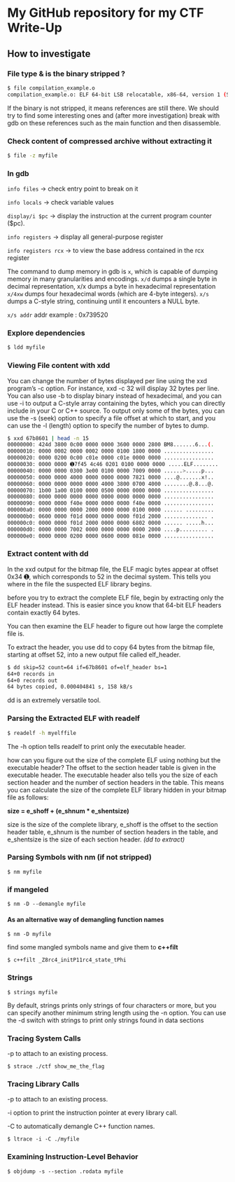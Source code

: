 # My GitHub repository for my CTF Write-Up

## How to investigate

### File type & is the binary stripped ?

```bash
$ file compilation_example.o
compilation_example.o: ELF 64-bit LSB relocatable, x86-64, version 1 (SYSV), **not stripped**
```

If the binary is not stripped, it means references are still there. We should try to find some interesting ones and (after more investigation) break with gdb on these references such as the main function and then disassemble.

### Check content of compressed archive without extracting it

```bash
$ file -z myfile
```

### In gdb

`info files` -> check entry point to break on it

`info locals` -> check variable values

`display/i $pc` -> display the instruction at the current
program counter ($pc).

`info registers` -> display all general-purpose register

`info registers rcx` -> to view the base address contained in the rcx register

The command to dump memory in gdb is `x`, which is capable of dumping memory in many granularities and encodings.
`x/d` dumps a single byte in decimal representation, x/x dumps a byte in hexadecimal representation
`x/4xw` dumps four hexadecimal words (which are 4-byte integers).
`x/s` dumps a C-style string, continuing until it encounters a NULL byte.

`x/s addr`
addr example : 0x739520

### Explore dependencies

```bash
$ ldd myfile
```

### Viewing File content with xdd 

You can change the number of bytes displayed per line using the xxd
program’s -c option. For instance, xxd -c 32 will display 32 bytes per line. You
can also use -b to display binary instead of hexadecimal, and you can use -i
to output a C-style array containing the bytes, which you can directly
include in your C or C++ source. To output only some of the bytes, you can
use the -s (seek) option to specify a file offset at which to start, and you can
use the -l (length) option to specify the number of bytes to dump.

```bash
$ xxd 67b8601 | head -n 15
00000000: 424d 3800 0c00 0000 0000 3600 0000 2800 BM8.......6...(.
00000010: 0000 0002 0000 0002 0000 0100 1800 0000 ................
00000020: 0000 0200 0c00 c01e 0000 c01e 0000 0000 ................
00000030: 0000 0000 ➊7f45 4c46 0201 0100 0000 0000 .....ELF........
00000040: 0000 0000 0300 3e00 0100 0000 7009 0000 ......>.....p...
00000050: 0000 0000 4000 0000 0000 0000 7821 0000 ....@.......x!..
00000060: 0000 0000 0000 0000 4000 3800 0700 4000 ........@.8...@.
00000070: 1b00 1a00 0100 0000 0500 0000 0000 0000 ................
00000080: 0000 0000 0000 0000 0000 0000 0000 0000 ................
00000090: 0000 0000 f40e 0000 0000 0000 f40e 0000 ................
000000a0: 0000 0000 0000 2000 0000 0000 0100 0000 ...... .........
000000b0: 0600 0000 f01d 0000 0000 0000 f01d 2000 .............. .
000000c0: 0000 0000 f01d 2000 0000 0000 6802 0000 ...... .....h...
000000d0: 0000 0000 7002 0000 0000 0000 0000 2000 ....p......... .
000000e0: 0000 0000 0200 0000 0600 0000 081e 0000 ................
```

### Extract content with dd

In the xxd output for the bitmap file, the ELF magic bytes appear at offset
0x34 ➊, which corresponds to 52 in the decimal system. This tells you where
in the file the suspected ELF library begins.

before you try to extract the complete ELF
file, begin by extracting only the ELF header instead.
This is easier since you know that 64-bit ELF headers contain exactly 64 bytes.

You can then examine the ELF header to figure out how large the complete file is.

To extract the header, you use dd to copy 64 bytes from the bitmap file,
starting at offset 52, into a new output file called elf_header.

```bash
$ dd skip=52 count=64 if=67b8601 of=elf_header bs=1
64+0 records in
64+0 records out
64 bytes copied, 0.000404841 s, 158 kB/s
```
dd is an extremely versatile tool.

### Parsing the Extracted ELF with readelf

```bash
$ readelf -h myelffile
```
The -h option tells readelf to print only the executable header.

how can you figure out the size of the complete ELF using nothing but the executable header?
The offset to the section header table is given in the executable header. The executable header also tells you the size of each section header and the number of section headers in the table. This means you can calculate the size of the complete ELF library hidden in your bitmap file as follows:

**size = e_shoff + (e_shnum * e_shentsize)**

size is the size of the complete library, e_shoff is the
offset to the section header table, e_shnum is the number of section headers
in the table, and e_shentsize is the size of each section header.
*(dd to extract)*

### Parsing Symbols with nm (if not stripped)

`$ nm myfile`

### if mangeled

`$ nm -D --demangle myfile`

#### As an alternative way of demangling function names

`$ nm -D myfile`

find some mangled symbols name and give them to **c++filt**

`$ c++filt _Z8rc4_initP11rc4_state_tPhi`

### Strings

`$ strings myfile`

By default, strings prints only strings of four characters or more, but you can specify another minimum string length using the -n option.
You can use the -d switch with strings to print only strings found in data sections

### Tracing System Calls

-p to attach to an existing process.

`$ strace ./ctf show_me_the_flag`

### Tracing Library Calls

-p to attach to an existing process.

-i option to print the instruction pointer at every library call.

-C to automatically demangle C++ function names.

`$ ltrace -i -C ./myfile`

### Examining Instruction-Level Behavior

`$ objdump -s --section .rodata myfile`
